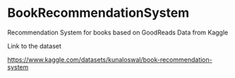 # BookRecommendationSystem
Recommendation System for books based on GoodReads Data from Kaggle

Link to the dataset

https://www.kaggle.com/datasets/kunaloswal/book-recommendation-system
